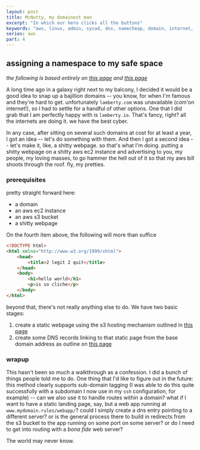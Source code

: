 ```yaml
---
layout: post
title: McNutty, my domainest man
excerpt: "In which our hero clicks all the buttons"
keywords: "aws, linux, admin, sysad, dns, namecheap, domain, internet, routing"
series: aws
part: 4
---
```


## assigning a namespace to my safe space

*the following is based entirely on [this page](http://techgenix.com/namecheap-aws-ec2-linux/) and [this page](http://docs.aws.amazon.com/AmazonS3/latest/dev/website-hosting-custom-domain-walkthrough.html)*

A long time ago in a galaxy right next to my balcony, I decided it would be a good idea to snap up a bajillion domains -- you know, for when I'm famous and they're hard to get. unfortunately `lamberty.com` was unavailable (com'on internet!), so I had to settle for a handful of other options. One that I did grab that I am perfectly happy with is `lamberty.io`. That's fancy, right? all the internets are doing it. we have the best cyber.

In any case, after sitting on several such domains at cost for at least a year, I got an idea -- let's do something with them. And then I got a second idea -- let's make it, like, a shitty webpage. so that's what I'm doing. putting a shitty webpage on a shitty aws ec2 instance and advertising to you, my people, my loving masses, to go hammer the hell out of it so that my aws bill shoots through the roof. fly, my pretties.


### prerequisites

pretty straight forward here:

+ a domain
+ an aws ec2 instance
+ an aws s3 bucket
+ a shitty webpage

On the fourth item above, the following will more than suffice

``` html
<!DOCTYPE html>
<html xmlns="http://www.w3.org/1999/xhtml">
    <head>
        <title>2 legit 2 quit</title>
    </head>
    <body>
        <h1>hello world</h1>
        <p>is so cliche</p>
    </body>
</html>
```

beyond that, there's not really anything else to do. We have two basic stages:

1. create a static webpage using the s3 hosting mechanism outlined in [this page](paper)
2. create some DNS records linking to that static page from the base domain address as outline on [this page](paper)


### wrapup

This hasn't been so much a walkthrough as a confession. I did a bunch of things people told me to do. One thing that I'd like to figure out in the future: this method clearly supports sub-domain tagging (I was able to do this quite successfully with a subdomain I now use in my `ssh` configuration, for example) -- can we also use it to handle routes within a domain? what if I want to have a static landing page, say, but a web app running at `www.mydomain.rules/webapp/`? could I simply create a dns entry pointing to a different server? or is the general process there to build in redirects from the s3 bucket to the app running on some port on some server? or do I need to get into routing with a *bona fide* web server?

The world may never know.
